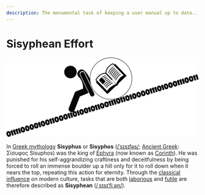 ```yaml
---
description: The monumental task of keeping a user manual up to date...
---
```


# Sisyphean Effort



![](../../.gitbook/assets/sisyphean.png)

In [Greek mythology](https://en.wikipedia.org/wiki/Greek\_mythology) **Sisyphus** or **Sisyphos** ([/ˈsɪsɪfəs/](https://en.wikipedia.org/wiki/Help:IPA/English); [Ancient Greek](https://en.wikipedia.org/wiki/Ancient\_Greek): Σίσυφος Sísuphos) was the king of [Ephyra](https://en.wikipedia.org/wiki/Cichyrus) (now known as [Corinth](https://en.wikipedia.org/wiki/Corinth)). He was punished for his self-aggrandizing craftiness and deceitfulness by being forced to roll an immense boulder up a hill only for it to roll down when it nears the top, repeating this action for eternity. Through the [classical influence](https://en.wikipedia.org/wiki/Classicism) on modern culture, tasks that are both [laborious](https://en.wiktionary.org/wiki/laborious#Adjective) and [futile](https://en.wiktionary.org/wiki/futile#Adjective) are therefore described as **Sisyphean** ([/ˌsɪsɪˈfiːən/](https://en.wikipedia.org/wiki/Help:IPA/English)).
